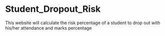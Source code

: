# Student_Dropout_Risk
This website will calculate the risk percentage of a student to drop out with his/her attendance and marks percentage
